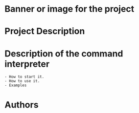 # Banner or image for the project

# Project Description

# Description of the command interpreter
	- How to start it.
	- How to use it.
	- Examples

# Authors
